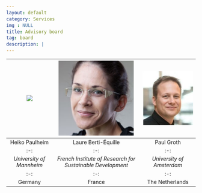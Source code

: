 ```yaml
---
layout: default
category: Services
img : NULL
title: Advisory board
tag: board
description: |
---
```


|<img class="board" src="assets/heiko-paulheim.jpg" width="200">|<img class="organizers" src="assets/laure-berti-equille.jpeg" width="200">|<img class="organizers" src="assets/paul-groth.jpg" width="200">|
|:-:|:-:|:-:|
|Heiko Paulheim|Laure Berti-Équille|Paul Groth|
|:-:|:-:|:-:|
|<em>University of Mannheim</em>|<em>French Institute of Research for Sustainable Development</em>|<em>University of Amsterdam</em>|
|:-:|:-:|:-:|
|Germany|France|The Netherlands|